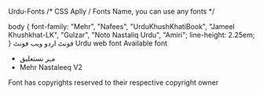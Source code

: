 Urdu-Fonts
 /* CSS Aplly / Fonts Name, you can use any fonts  */

body {
    font-family: "Mehr", "Nafees", "UrduKhushKhatiBook", "Jameel Khushkhat-LK", "Gulzar", "Noto Nastaliq Urdu", "Amiri";
   line-height: 2.25em;
}
 فونٹ
 اردو ویب فونٹ
Urdu web font 
Available font
* مہر نستعلیق
* Mehr Nastaleeq V2

Font has copyrights reserved to their respective copyright owner
